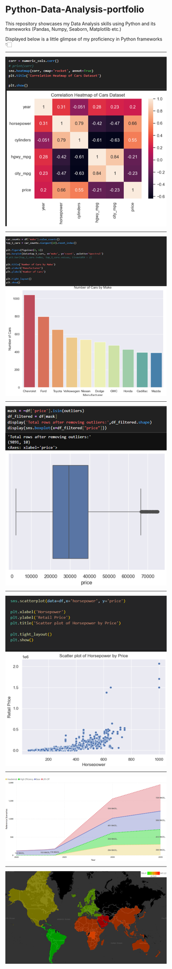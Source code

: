# Python-Data-Analysis-portfolio
This repository showcases my Data Analysis skills using Python and its frameworks (Pandas, Numpy, Seaborn, Matplotlib etc.)

Displayed below is a little glimpse of my proficiency in Python frameworks 👇🏻

---
![alttext](Cars_dataset_EDA/images/heatmap.png)

---
![alttext](Cars_dataset_EDA/images/barplot.png)

---
![alttext](Cars_dataset_EDA/images/boxplot_2.png)

---
![alttext](Cars_dataset_EDA/images/scatterplot.png)

---
![alttext](Global_AI_Emissions/images/stacked_area_chart.png)

---
![alttext](Global_AI_Emissions/images/filled_map.png)
